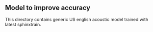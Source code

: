 ## Model to improve accuracy

This directory contains generic US english acoustic model trained with latest sphinxtrain.
